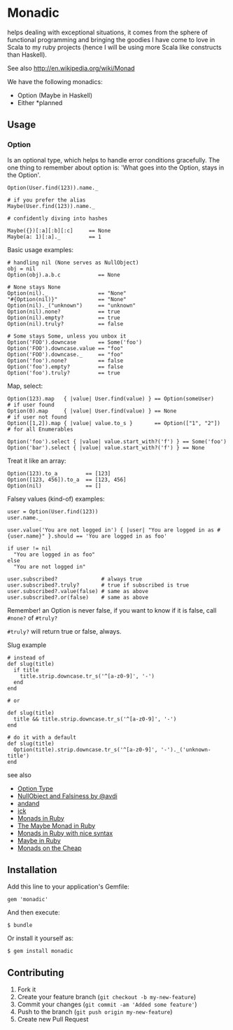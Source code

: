 # Monadic

helps dealing with exceptional situations, it comes from the sphere of functional programming and bringing the goodies I have come to love in Scala to my ruby projects (hence I will be using more Scala like constructs than Haskell).

See also http://en.wikipedia.org/wiki/Monad

We have the following monadics:

- Option (Maybe in Haskell)
- Either *planned

## Usage

### Option
Is an optional type, which helps to handle error conditions gracefully. The one thing to remember about option is: 'What goes into the Option, stays in the Option'. 


    Option(User.find(123)).name._

    # if you prefer the alias 
    Maybe(User.find(123)).name._

    # confidently diving into hashes

    Maybe({})[:a][:b][:c]     == None
    Maybe(a: 1)[:a]._         == 1


Basic usage examples:

    # handling nil (None serves as NullObject)
    obj = nil
    Option(obj).a.b.c            == None

    # None stays None
    Option(nil)._                == "None"
    "#{Option(nil)}"             == "None"
    Option(nil)._("unknown")     == "unknown"
    Option(nil).none?            == true
    Option(nil).empty?           == true
    Option(nil).truly?           == false

    # Some stays Some, unless you unbox it
    Option('FOO').downcase       == Some('foo') 
    Option('FOO').downcase.value == "foo"
    Option('FOO').downcase._     == "foo"
    Option('foo').none?          == false
    Option('foo').empty?         == false
    Option('foo').truly?         == true

Map, select:
    
    Option(123).map   { |value| User.find(value) } == Option(someUser)    # if user found
    Option(0).map     { |value| User.find(value) } == None                # if user not found
    Option([1,2]).map { |value| value.to_s }       == Option(["1", "2"])  # for all Enumerables

    Option('foo').select { |value| value.start_with?('f') } == Some('foo')
    Option('bar').select { |value| value.start_with?('f') } == None

Treat it like an array:

    Option(123).to_a         == [123]
    Option([123, 456]).to_a  == [123, 456]
    Option(nil)              == []

Falsey values (kind-of) examples:

    user = Option(User.find(123))
    user.name._

    user.value('You are not logged in') { |user| "You are logged in as #{user.name}" }.should == 'You are logged in as foo'

    if user != nil
      "You are logged in as foo"
    else
      "You are not logged in"

    user.subscribed?              # always true
    user.subscribed?.truly?       # true if subscribed is true
    user.subscribed?.value(false) # same as above
    user.subscribed?.or(false)    # same as above

Remember! an Option is never false, if you want to know if it is false, call `#none?` of `#truly?`

`#truly?` will return true or false, always.

Slug example

    # instead of 
    def slug(title)
      if title
        title.strip.downcase.tr_s('^[a-z0-9]', '-')
      end
    end

    # or 

    def slug(title)
      title && title.strip.downcase.tr_s('^[a-z0-9]', '-')
    end

    # do it with a default
    def slug(title)
      Option(title).strip.downcase.tr_s('^[a-z0-9]', '-')._('unknown-title')
    end


see also

 * [Option Type ](http://devblog.avdi.org/2011/05/30/null-objects-and-falsiness/)
 * [NullObject and Falsiness by @avdi](http://devblog.avdi.org/2011/05/30/null-objects-and-falsiness/)
 * [andand](https://github.com/raganwald/andand/blob/master/README.textile)
 * [ick](http://ick.rubyforge.org/)
 * [Monads in Ruby](http://moonbase.rydia.net/mental/writings/programming/monads-in-ruby/00introduction.html)
 * [The Maybe Monad in Ruby](http://pretheory.wordpress.com/2008/02/14/the-maybe-monad-in-ruby/)
 * [Monads in Ruby with nice syntax](http://www.valuedlessons.com/2008/01/monads-in-ruby-with-nice-syntax.html)
 * [Maybe in Ruby](https://github.com/bhb/maybe)
 * [Monads on the Cheap](http://osteele.com/archives/2007/12/cheap-monads)

## Installation

Add this line to your application's Gemfile:

    gem 'monadic'

And then execute:

    $ bundle

Or install it yourself as:

    $ gem install monadic

## Contributing

1. Fork it
2. Create your feature branch (`git checkout -b my-new-feature`)
3. Commit your changes (`git commit -am 'Added some feature'`)
4. Push to the branch (`git push origin my-new-feature`)
5. Create new Pull Request
